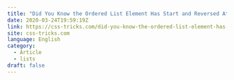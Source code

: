 ```yaml
---
title: "Did You Know the Ordered List Element Has Start and Reversed Attributes?"
date: 2020-03-24T19:59:19Z
link: https://css-tricks.com/did-you-know-the-ordered-list-element-has-start-and-reversed-attributes/?utm_medium=RSS&utm_source=news.12bit.vn
site: css-tricks.com
language: English
category:
  - Article
  - lists
draft: false
---
```

